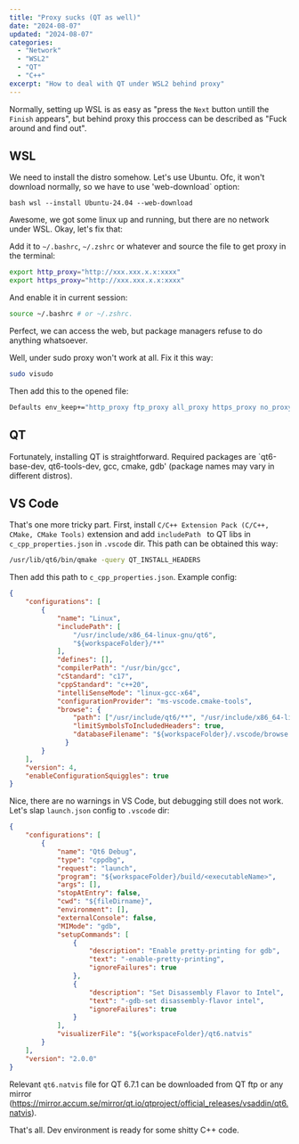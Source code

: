 ```yaml
---
title: "Proxy sucks (QT as well)"
date: "2024-08-07"
updated: "2024-08-07"
categories:
  - "Network"
  - "WSL2"
  - "QT"
  - "C++"
excerpt: "How to deal with QT under WSL2 behind proxy"
---
```


Normally, setting up WSL is as easy as "press the `Next` button untill the `Finish` appears", but behind proxy this proccess can be described as "Fuck around and find out".

## WSL

We need to install the distro somehow. Let's use Ubuntu. Ofc, it won't download normally, so we have to use 'web-download` option:

``bash
wsl --install Ubuntu-24.04 --web-download
``

Awesome, we got some linux up and running, but there are no network under WSL. Okay, let's fix that:

Add it to `~/.bashrc`, `~/.zshrc` or whatever and source the file to get proxy in the terminal:

```bash
export http_proxy="http://xxx.xxx.x.x:xxxx"
export https_proxy="http://xxx.xxx.x.x:xxxx"
```

And enable it in current session:

```bash
source ~/.bashrc # or ~/.zshrc.
```

Perfect, we can access the web, but package managers refuse to do anything whatsoever.

Well, under sudo proxy won't work at all. Fix it this way:

```bash
sudo visudo
```

Then add this to the opened file:

```bash
Defaults env_keep+="http_proxy ftp_proxy all_proxy https_proxy no_proxy"
```

## QT

Fortunately, installing QT is straightforward. Required packages are `qt6-base-dev, qt6-tools-dev, gcc, cmake, gdb' (package names may vary in different distros).

## VS Code

That's one more tricky part. First, install `C/C++ Extension Pack (C/C++, CMake, CMake Tools)` extension and add `includePath ` to QT libs in `c_cpp_properties.json` in `.vscode` dir. This path can be obtained this way:

```bash
/usr/lib/qt6/bin/qmake -query QT_INSTALL_HEADERS
```

Then add this path to `c_cpp_properties.json`. Example config:

```json
{
    "configurations": [
        {
            "name": "Linux",
            "includePath": [
                "/usr/include/x86_64-linux-gnu/qt6",
                "${workspaceFolder}/**"
            ],
            "defines": [],
            "compilerPath": "/usr/bin/gcc",
            "cStandard": "c17",
            "cppStandard": "c++20",
            "intelliSenseMode": "linux-gcc-x64",
            "configurationProvider": "ms-vscode.cmake-tools",
            "browse": {
                "path": ["/usr/include/qt6/**", "/usr/include/x86_64-linux-gnu/qt6","${workspaceFolder}/**"],
                "limitSymbolsToIncludedHeaders": true,
                "databaseFilename": "${workspaceFolder}/.vscode/browse.vc.db"
              }
        }
    ],
    "version": 4,
    "enableConfigurationSquiggles": true
}
```

Nice, there are no warnings in VS Code, but debugging still does not work. Let's slap `launch.json` config to `.vscode` dir:

```json
{
    "configurations": [
        {
            "name": "Qt6 Debug",
            "type": "cppdbg",
            "request": "launch",
            "program": "${workspaceFolder}/build/<executableName>",
            "args": [],
            "stopAtEntry": false,
            "cwd": "${fileDirname}",
            "environment": [],
            "externalConsole": false,
            "MIMode": "gdb",
            "setupCommands": [
                {
                    "description": "Enable pretty-printing for gdb",
                    "text": "-enable-pretty-printing",
                    "ignoreFailures": true
                },
                {
                    "description": "Set Disassembly Flavor to Intel",
                    "text": "-gdb-set disassembly-flavor intel",
                    "ignoreFailures": true
                }
            ],
            "visualizerFile": "${workspaceFolder}/qt6.natvis"
        }
    ],
    "version": "2.0.0"
}
```

Relevant `qt6.natvis` file for QT 6.7.1 can be downloaded from QT ftp or any mirror (https://mirror.accum.se/mirror/qt.io/qtproject/official_releases/vsaddin/qt6.natvis).

That's all. Dev environment is ready for some shitty C++ code.